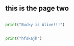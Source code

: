 ## this is the page two

```python

print("Bucky is Alive!!!")

```
```python

print("hfskajh")

```